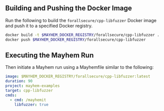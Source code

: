 ## Building and Pushing the Docker Image

Run the following to build the `forallsecure/cpp-libfuzzer` Docker image and push it to a specified Docker registry.

```sh
docker build -t $MAYHEM_DOCKER_REGISTRY/forallsecure/cpp-libfuzzer .
docker push $MAYHEM_DOCKER_REGISTRY/forallsecure/cpp-libfuzzer
```

## Executing the Mayhem Run

Then initiate a Mayhem run using a Mayhemfile similar to the following:

```yaml
image: $MAYHEM_DOCKER_REGISTRY/forallsecure/cpp-libfuzzer:latest
duration: 90
project: mayhem-examples
target: cpp-libfuzzer
cmds:
  - cmd: /mayhemit
    libfuzzer: true
```